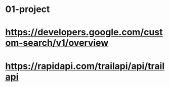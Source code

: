 # 01-project

# https://developers.google.com/custom-search/v1/overview
# https://rapidapi.com/trailapi/api/trailapi
